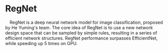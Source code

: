 # RegNet
&ensp;&ensp;RegNet is a deep neural network model for image classification, proposed by He Yuming's team. The core idea of RegNet is to use a new network design space that can be sampled by simple rules, resulting in a series of efficient network structures. RegNet performance surpasses EfficientNet, while speeding up 5 times on GPU.